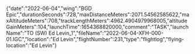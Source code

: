 {"date":"2022-06-04","wing":"BGD Epic","durationSeconds":728,"maxDistanceMeters":2071.54562585622,"maxAltitudeMeters":708,"trackLengthMeters":4962.4904979968005,"altitudeGainMeters":104,"launchTime":1654368820000,"comment":"TASK","launchName":"TO (SW) Ed Levin_1","fileName":"2022-06-04-XFH-000-01.IGC","location":"Ed Levin","flightNumber":231,"type":"flightlog","flying-location":"Ed Levin"}
